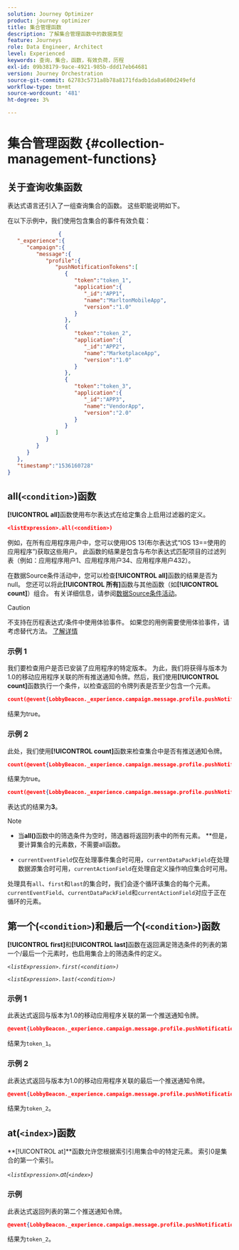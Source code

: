 ```yaml
---
solution: Journey Optimizer
product: journey optimizer
title: 集合管理函数
description: 了解集合管理函数中的数据类型
feature: Journeys
role: Data Engineer, Architect
level: Experienced
keywords: 查询，集合，函数，有效负荷，历程
exl-id: 09b38179-9ace-4921-985b-ddd17eb64681
version: Journey Orchestration
source-git-commit: 62783c5731a8b78a8171fdadb1da8a680d249efd
workflow-type: tm+mt
source-wordcount: '481'
ht-degree: 3%

---
```


# 集合管理函数 {#collection-management-functions}


## 关于查询收集函数

表达式语言还引入了一组查询集合的函数。 这些职能说明如下。

在以下示例中，我们使用包含集合的事件有效负载：

```json
                { 
   "_experience":{ 
      "campaign":{ 
         "message":{ 
            "profile":{ 
               "pushNotificationTokens":[ 
                  { 
                     "token":"token_1",
                     "application":{ 
                        "_id":"APP1",
                        "name":"MarltonMobileApp",
                        "version":"1.0"
                     }
                  },
                  { 
                     "token":"token_2",
                     "application":{ 
                        "_id":"APP2",
                        "name":"MarketplaceApp",
                        "version":"1.0"
                     }
                  },
                  { 
                     "token":"token_3",
                     "application":{ 
                        "_id":"APP3",
                        "name":"VendorApp",
                        "version":"2.0"
                     }
                  }
               ]
            }
         }
      }
   },
   "timestamp":"1536160728"
}
```

## all(`<condition>`)函数

**[!UICONTROL all]**&#x200B;函数使用布尔表达式在给定集合上启用过滤器的定义。

```json
<listExpression>.all(<condition>)
```

例如，在所有应用程序用户中，您可以使用IOS 13(布尔表达式“IOS 13==使用的应用程序”)获取这些用户。 此函数的结果是包含与布尔表达式匹配项目的过滤列表（例如：应用程序用户1、应用程序用户34、应用程序用户432）。

在数据Source条件活动中，您可以检查&#x200B;**[!UICONTROL all]**&#x200B;函数的结果是否为null。 您还可以将此&#x200B;**[!UICONTROL 所有]**&#x200B;函数与其他函数（如&#x200B;**[!UICONTROL count]**）组合。 有关详细信息，请参阅[数据Source条件活动](../condition-activity.md#data_source_condition)。


>[!CAUTION]
>
>不支持在历程表达式/条件中使用体验事件。 如果您的用例需要使用体验事件，请考虑替代方法。 [了解详情](../exp-event-lookup.md)

### 示例 1

我们要检查用户是否已安装了应用程序的特定版本。 为此，我们将获得与版本为1.0的移动应用程序关联的所有推送通知令牌。然后，我们使用&#x200B;**[!UICONTROL count]**&#x200B;函数执行一个条件，以检查返回的令牌列表是否至少包含一个元素。

```json
count(@event{LobbyBeacon._experience.campaign.message.profile.pushNotificationTokens.all(currentEventField.application.version == "1.0").token}) > 0
```

结果为true。

### 示例 2

此处，我们使用&#x200B;**[!UICONTROL count]**&#x200B;函数来检查集合中是否有推送通知令牌。

```json
count(@event{LobbyBeacon._experience.campaign.message.profile.pushNotificationTokens.all().token}) > 0
```


结果为true。


```json
count(@event{LobbyBeacon._experience.campaign.message.profile.pushNotificationTokens.token})
```

表达式的结果为&#x200B;**3**。


>[!NOTE]
>
>* 当&#x200B;**all()**&#x200B;函数中的筛选条件为空时，筛选器将返回列表中的所有元素。 **但是，要计算集合的元素数，不需要all函数。
>
>* `currentEventField`仅在处理事件集合时可用，`currentDataPackField`在处理数据源集合时可用，`currentActionField`在处理自定义操作响应集合时可用。
>
>  处理具有`all`、`first`和`last`的集合时，我们会逐个循环该集合的每个元素。 `currentEventField`、`currentDataPackField`和`currentActionField`对应于正在循环的元素。


## 第一个(`<condition>`)和最后一个(`<condition>`)函数

**[!UICONTROL first]**&#x200B;和&#x200B;**[!UICONTROL last]**&#x200B;函数在返回满足筛选条件的列表的第一个/最后一个元素时，也启用集合上的筛选条件的定义。

_`<listExpression>.first(<condition>)`_

_`<listExpression>.last(<condition>)`_

### 示例 1

此表达式返回与版本为1.0的移动应用程序关联的第一个推送通知令牌。


```json
@event{LobbyBeacon._experience.campaign.message.profile.pushNotificationTokens.first(currentEventField.application.version == "1.0").token}
```

结果为`token_1`。

### 示例 2

此表达式返回与版本为1.0的移动应用程序关联的最后一个推送通知令牌。


```json
@event{LobbyBeacon._experience.campaign.message.profile.pushNotificationTokens.last(currentEventField.application.version == "1.0").token}
```

结果为`token_2`。

## at(`<index>`)函数

**[!UICONTROL at]**函数允许您根据索引引用集合中的特定元素。
索引0是集合的第一个索引。

_`<listExpression>`.at(`<index>`)_

### 示例

此表达式返回列表的第二个推送通知令牌。


```json
@event{LobbyBeacon._experience.campaign.message.profile.pushNotificationTokens.at(1).token}`
```

结果为`token_2`。